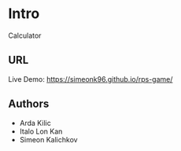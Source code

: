 # Intro

Calculator

## URL

Live Demo: https://simeonk96.github.io/rps-game/

## Authors

- Arda Kilic
- Italo Lon Kan
- Simeon Kalichkov
